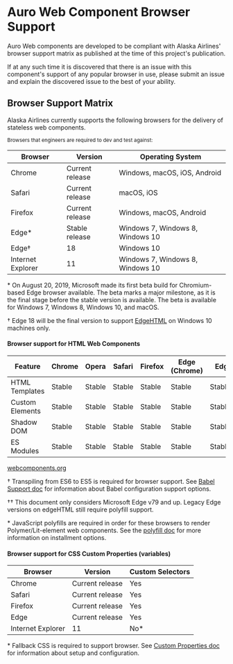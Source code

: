 # Auro Web Component Browser Support

Auro Web components are developed to be compliant with Alaska Airlines' browser support matrix as published at the time of this project's publication.

If at any such time it is discovered that there is an issue with this component's support of any popular browser in use, please submit an issue and explain the discovered issue to the best of your ability.

## Browser Support Matrix

Alaska Airlines currently supports the following browsers for the delivery of stateless web components.

<small>Browsers that engineers are required to dev and test against:</small>

| Browser | Version | Operating System |
|------|------|------|
| Chrome | Current release | Windows, macOS, iOS, Android |
| Safari | Current release | macOS, iOS |
| Firefox | Current release | Windows, macOS, Android |
| Edge* | Stable release | Windows 7, Windows 8, Windows 10 |
| Edge† | 18 | Windows 10 |
| Internet Explorer | 11 | Windows 7, Windows 8, Windows 10 |

\* On August 20, 2019, Microsoft made its first beta build for Chromium-based Edge browser available. The beta marks a major milestone, as it is the final stage before the stable version is available. The beta is available for Windows 7, Windows 8, Windows 10, and macOS.

† Edge 18 will be the final version to support [EdgeHTML](https://en.wikipedia.org/wiki/EdgeHTML) on Windows 10 machines only.

#### Browser support for HTML Web Components

| Feature | Chrome | Opera | Safari | Firefox | Edge (Chrome) | Edge | IE
|----|----|----|----|----|----|----|----|
| HTML Templates | Stable | Stable | Stable | Stable | Stable | Stable | Transpiling†/Polyfill* |
| Custom Elements | Stable | Stable | Stable | Stable | Stable | Stable†† | Transpiling†/Polyfill* |
| Shadow DOM | Stable | Stable | Stable | Stable | Stable | Stable†† | Transpiling†/Polyfill* |
| ES Modules | Stable | Stable | Stable | Stable | Stable | Stable | Transpiling†/Polyfill* |

[webcomponents.org](https://www.webcomponents.org/)

† Transpiling from ES6 to ES5 is required for browser support. See [Babel Support doc](https://github.com/AlaskaAirlines/OrionStatelessComponents__docs/blob/master/docs/BABEL_SUPPORT.md) for information about Babel configuration support options.

†† This document only considers Microsoft Edge v79 and up. Legacy Edge versions on edgeHTML still require polyfill support.

\* JavaScript polyfills are required in order for these browsers to render Polymer/Lit-element web components. See the [polyfill doc](https://github.com/AlaskaAirlines/OrionStatelessComponents__docs/blob/master/docs/POLYFILL.md) for more information on installment options.

#### Browser support for CSS Custom Properties (variables)

| Browser | Version | Custom Selectors |
|------|------|------|
| Chrome | Current release | Yes |
| Safari | Current release | Yes |
| Firefox | Current release | Yes |
| Edge | Current release | Yes |
| Internet Explorer | 11 | No* |

\* Fallback CSS is required to support browser. See [Custom Properties doc](https://github.com/AlaskaAirlines/OrionStatelessComponents__docs/blob/master/docs/CUSTOM_PROPERTIES.md) for information about setup and configuration.

